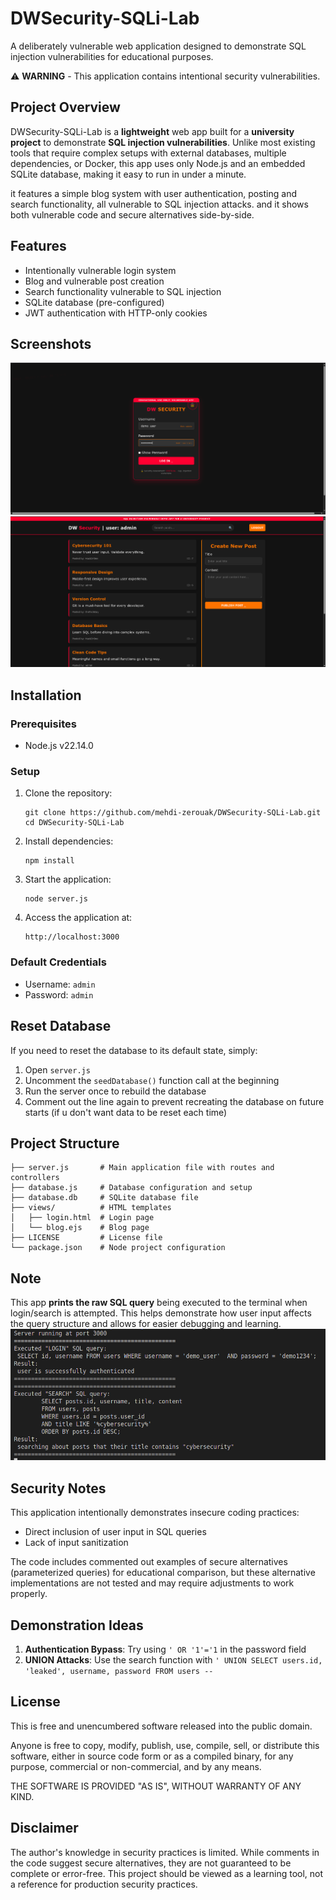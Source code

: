 # DWSecurity-SQLi-Lab

A deliberately vulnerable web application designed to demonstrate SQL injection vulnerabilities for educational purposes.

⚠️ **WARNING** - This application contains intentional security vulnerabilities.

## Project Overview

DWSecurity-SQLi-Lab is a **lightweight** web app built for a **university project** to demonstrate **SQL injection vulnerabilities**. Unlike most existing tools that require complex setups with external databases, multiple dependencies, or Docker, this app uses only Node.js and an embedded SQLite database, making it easy to run in under a minute.

it features a simple blog system with user authentication, posting  and search functionality, all vulnerable to SQL injection attacks. and it shows both vulnerable code and secure alternatives side-by-side. 

## Features

- Intentionally vulnerable login system
- Blog and vulnerable post creation
- Search functionality vulnerable to SQL injection
- SQLite database (pre-configured)
- JWT authentication with HTTP-only cookies

## Screenshots
![Login screen](./screenshots/login-screen.png)
![Main page](./screenshots/blog.png)

## Installation

### Prerequisites
- Node.js v22.14.0

### Setup
1. Clone the repository:
   ```
   git clone https://github.com/mehdi-zerouak/DWSecurity-SQLi-Lab.git
   cd DWSecurity-SQLi-Lab
   ```

2. Install dependencies:
   ```
   npm install
   ```

3. Start the application:
   ```
   node server.js
   ```

4. Access the application at:
   ```
   http://localhost:3000
   ```

### Default Credentials
- Username: `admin`
- Password: `admin`

## Reset Database

If you need to reset the database to its default state, simply:

1. Open `server.js`
2. Uncomment the `seedDatabase()` function call at the beginning
3. Run the server once to rebuild the database
4. Comment out the line again to prevent recreating the database on future starts (if u don't want data to be reset each time)

## Project Structure

```
├── server.js       # Main application file with routes and controllers
├── database.js     # Database configuration and setup
├── database.db     # SQLite database file
├── views/          # HTML templates
│   ├── login.html  # Login page
│   └── blog.ejs    # Blog page
├── LICENSE         # License file
└── package.json    # Node project configuration
```

##  Note

This app **prints the raw SQL query** being executed to the terminal when login/search is attempted. This helps demonstrate how user input affects the query structure and allows for easier debugging and learning.
![Executed SQL Queries](./screenshots/executed_sql_queries.png)

## Security Notes

This application intentionally demonstrates insecure coding practices:

- Direct inclusion of user input in SQL queries
- Lack of input sanitization

The code includes commented out examples of secure alternatives (parameterized queries) for educational comparison, but these alternative implementations are not tested and may require adjustments to work properly.

## Demonstration Ideas

1. **Authentication Bypass**: Try using `' OR '1'='1` in the password field
2. **UNION Attacks**: Use the search function with `' UNION SELECT users.id, 'leaked', username, password FROM users --`

## License

This is free and unencumbered software released into the public domain.

Anyone is free to copy, modify, publish, use, compile, sell, or distribute this software, either in source code form or as a compiled binary, for any purpose, commercial or non-commercial, and by any means.

THE SOFTWARE IS PROVIDED "AS IS", WITHOUT WARRANTY OF ANY KIND.

## Disclaimer

The author's knowledge in security practices is limited. While comments in the code suggest secure alternatives, they are not guaranteed to be complete or error-free. This project should be viewed as a learning tool, not a reference for production security practices.
